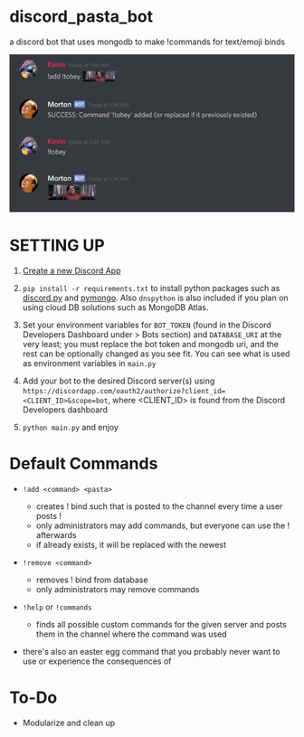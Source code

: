 # discord_pasta_bot

a discord bot that uses mongodb to make !commands for text/emoji binds

![Let's give a quick shout-out to Tobey Maguire](https://raw.githubusercontent.com/ggkevinxing/discord_pasta_bot/master/add_example.JPG)

# SETTING UP

1. [Create a new Discord App](https://discordapp.com/developers/applications/me)

2. `pip install -r requirements.txt` to install python packages such as [discord.py](https://github.com/Rapptz/discord.py) and [pymongo](https://api.mongodb.com/python/current/installation.html). Also `dnspython` is also included if you plan on using cloud DB solutions such as MongoDB Atlas. 

3. Set your environment variables for `BOT_TOKEN` (found in the Discord Developers Dashboard under <Application> > Bots section) and `DATABASE_URI` at the very least; you must replace the bot token and mongodb uri, and the rest can be optionally changed as you see fit. You can see what is used as environment variables in `main.py`

4. Add your bot to the desired Discord server(s) using `https://discordapp.com/oauth2/authorize?client_id=<CLIENT_ID>&scope=bot`, where <CLIENT_ID> is found from the Discord Developers dashboard

5. `python main.py` and enjoy

# Default Commands

- `!add <command> <pasta>`                
  - creates !<command> bind such that <pasta> is posted to the channel every time a user posts !<command>
  - only administrators may add commands, but everyone can use the !<command> afterwards
  - if <command> already exists, it will be replaced with the newest <pasta>

- `!remove <command>`                
  - removes !<command> bind from database
  - only administrators may remove commands

- `!help` or `!commands`                
  - finds all possible custom commands for the given server and posts them in the channel where the command was used

- there's also an easter egg command that you probably never want to use or experience the consequences of

# To-Do

- Modularize and clean up
